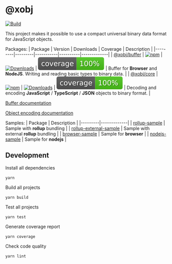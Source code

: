 # @xobj

[![Build](https://github.com/superman2211/xobj/workflows/build/badge.svg)](https://github.com/superman2211/xobj/actions/workflows/build.yml)

This project makes it possible to use a compact universal binary data format for JavaScript objects.

Packages:
| Package | Version | Downloads | Coverage | Description |
|---------|---------|-----------|----------|-------------|
| [@xobj/buffer](packages/buffer) | [![npm](https://badge.fury.io/js/@xobj%2Fbuffer.svg)](https://badge.fury.io/js/@xobj%2Fbuffer) | [![Downloads](https://img.shields.io/npm/dw/auph)](https://www.npmjs.com/package/@xobj/buffer) | [![Coverage](./packages/buffer/coverage/badges.svg)](https://superman2211.github.io/xobj/packages/buffer/coverage/lcov-report/) | Buffer for **Browser** and **NodeJS**. Writing and reading basic types to binary data. |
| [@xobj/core](packages/core) | [![npm](https://badge.fury.io/js/@xobj%2Fcore.svg)](https://badge.fury.io/js/@xobj%2Fcore) | [![Downloads](https://img.shields.io/npm/dw/auph)](https://www.npmjs.com/package/@xobj/core) | [![Coverage](./packages/core/coverage/badges.svg)](https://superman2211.github.io/xobj/packages/core/coverage/lcov-report/) | Decoding and encoding **JavaScript** / **TypeScript** / **JSON** objects to binary format. |

[Buffer documentation](packages/buffer)

[Object encoding documentation](packages/core)

Samples:
| Package | Description |
|---------|-------------|
| [rollup-sample](samples/rollup-sample) | Sample with **rollup** bundling |
| [rollup-external-sample](samples/rollup-external-sample) | Sample with external **rollup** bundling |
| [browser-sample](samples/browser-sample) | Sample for **browser** |
| [nodejs-sample](samples/nodejs-sample) | Sample for **nodejs** |

## Development
Install all dependencies
```shell
yarn
```

Build all projects
```shell
yarn build
```

Test all projects
```shell
yarn test
```

Generate coverage report
```shell
yarn coverage
```

Check code quality
```shell
yarn lint
```
